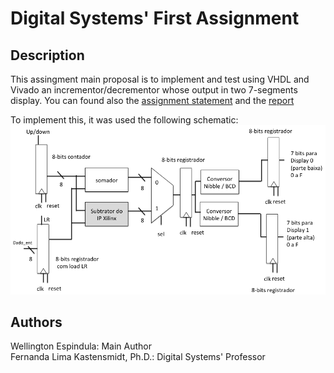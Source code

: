 # Digital Systems' First Assignment

## Description

This assingment main proposal is to implement and test using VHDL and Vivado an incrementor/decrementor whose output in two 7-segments display.
You can found also the [assignment statement](Enunciado.pdf) and the [report](Trab1_SD_2020_2_WELLINGTON_ESPINDULA.pdf)

To implement this, it was used the following schematic:
<img src='imgs/schematic.png'/>

## Authors

Wellington Espindula: Main Author <br>
Fernanda Lima Kastensmidt, Ph.D.: Digital Systems' Professor
